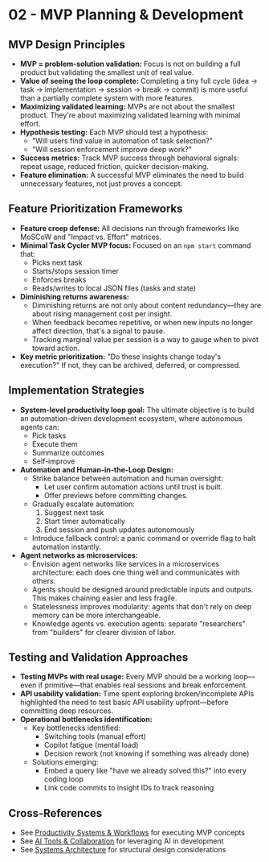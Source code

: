 # 02 - MVP Planning & Development

## MVP Design Principles

- **MVP = problem-solution validation:** Focus is not on building a full product but validating the smallest unit of real value.
- **Value of seeing the loop complete:** Completing a tiny full cycle (idea → task → implementation → session → break → commit) is more useful than a partially complete system with more features.
- **Maximizing validated learning:** MVPs are not about the smallest product. They're about maximizing validated learning with minimal effort.
- **Hypothesis testing:** Each MVP should test a hypothesis:
  - "Will users find value in automation of task selection?"
  - "Will session enforcement improve deep work?"
- **Success metrics:** Track MVP success through behavioral signals: repeat usage, reduced friction, quicker decision-making.
- **Feature elimination:** A successful MVP eliminates the need to build unnecessary features, not just proves a concept.

## Feature Prioritization Frameworks

- **Feature creep defense:** All decisions run through frameworks like MoSCoW and "Impact vs. Effort" matrices.
- **Minimal Task Cycler MVP focus:** Focused on an `npm start` command that:
  - Picks next task
  - Starts/stops session timer
  - Enforces breaks
  - Reads/writes to local JSON files (tasks and state)
- **Diminishing returns awareness:**
  - Diminishing returns are not only about content redundancy—they are about rising management cost per insight.
  - When feedback becomes repetitive, or when new inputs no longer affect direction, that's a signal to pause.
  - Tracking marginal value per session is a way to gauge when to pivot toward action.
- **Key metric prioritization:** "Do these insights change today's execution?" If not, they can be archived, deferred, or compressed.

## Implementation Strategies

- **System-level productivity loop goal:** The ultimate objective is to build an automation-driven development ecosystem, where autonomous agents can:
  - Pick tasks
  - Execute them
  - Summarize outcomes
  - Self-improve
- **Automation and Human-in-the-Loop Design:**
  - Strike balance between automation and human oversight:
    - Let user confirm automation actions until trust is built.
    - Offer previews before committing changes.
  - Gradually escalate automation:
    1. Suggest next task
    2. Start timer automatically
    3. End session and push updates autonomously
  - Introduce fallback control: a panic command or override flag to halt automation instantly.
- **Agent networks as microservices:**
  - Envision agent networks like services in a microservices architecture: each does one thing well and communicates with others.
  - Agents should be designed around predictable inputs and outputs. This makes chaining easier and less fragile.
  - Statelessness improves modularity: agents that don't rely on deep memory can be more interchangeable.
  - Knowledge agents vs. execution agents: separate "researchers" from "builders" for clearer division of labor.

## Testing and Validation Approaches

- **Testing MVPs with real usage:** Every MVP should be a working loop—even if primitive—that enables real sessions and break enforcement.
- **API usability validation:** Time spent exploring broken/incomplete APIs highlighted the need to test basic API usability upfront—before committing deep resources.
- **Operational bottlenecks identification:**
  - Key bottlenecks identified:
    - Switching tools (manual effort)
    - Copilot fatigue (mental load)
    - Decision rework (not knowing if something was already done)
  - Solutions emerging:
    - Embed a query like "have we already solved this?" into every coding loop
    - Link code commits to insight IDs to track reasoning

## Cross-References

- See [Productivity Systems & Workflows](./01-productivity-systems.md) for executing MVP concepts
- See [AI Tools & Collaboration](./03-ai-tools.md) for leveraging AI in development
- See [Systems Architecture](./06-systems-architecture.md) for structural design considerations
